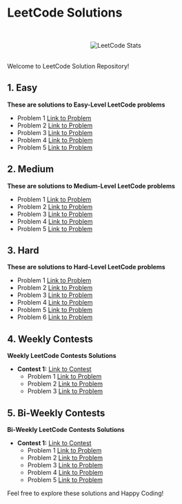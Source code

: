

# LeetCode Solutions
</br>

<p align="center">
  <img src="https://leetcard.jacoblin.cool/_arko_sengupta_?animation=false?theme=dark&font=source_code_pro&extension=null" alt="LeetCode Stats">
</p>

</br>
Welcome to LeetCode Solution Repository!

## 1. Easy
**These are solutions to Easy-Level LeetCode problems**

- Problem 1  [Link to Problem](Easy/problem1_solution.py)
- Problem 2  [Link to Problem](Easy/problem2_solution.py)
- Problem 3  [Link to Problem](Easy/problem3_solution.py)
- Problem 4  [Link to Problem](Easy/problem4_solution.py)
- Problem 5  [Link to Problem](Easy/problem5_solution.py)

## 2. Medium
**These are solutions to Medium-Level LeetCode problems**

- Problem 1  [Link to Problem](Medium/problem1_solution.py)
- Problem 2  [Link to Problem](Medium/problem2_solution.py)
- Problem 3  [Link to Problem](Medium/problem3_solution.py)
- Problem 4  [Link to Problem](Medium/problem4_solution.py)
- Problem 5  [Link to Problem](Medium/problem5_solution.py)

## 3. Hard
**These are solutions to Hard-Level LeetCode problems**

- Problem 1  [Link to Problem](Hard/problem1_solution.py)
- Problem 2  [Link to Problem](Hard/problem2_solution.py)
- Problem 3  [Link to Problem](Hard/problem3_solution.py)
- Problem 4  [Link to Problem](Hard/problem4_solution.py)
- Problem 5  [Link to Problem](Hard/problem5_solution.py)
- Problem 6  [Link to Problem](Hard/problem6_solution.py)

## 4. Weekly Contests
**Weekly LeetCode Contests Solutions**

- **Contest 1:** [Link to Contest](Weekly)
   - Problem 1  [Link to Problem](Weekly/problem1_solution.py)
   - Problem 2  [Link to Problem](Weekly/problem2_solution.py)
   - Problem 3  [Link to Problem](Weekly/problem3_solution.py)

## 5. Bi-Weekly Contests
**Bi-Weekly LeetCode Contests Solutions**

- **Contest 1:** [Link to Contest](Bi_Weekly)
   - Problem 1  [Link to Problem](BiWeekly/problem1_solution.py)
   - Problem 2  [Link to Problem](BiWeekly/problem2_solution.py)
   - Problem 3  [Link to Problem](BiWeekly/problem3_solution.py)
   - Problem 4  [Link to Problem](BiWeekly/problem4_solution.py)
   - Problem 5  [Link to Problem](BiWeekly/problem5_solution.py)


Feel free to explore these solutions and Happy Coding!
